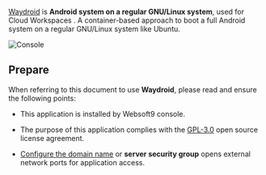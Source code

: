 [Waydroid](https://waydro.id/) is **Android system on a regular GNU/Linux system**, used for Cloud Workspaces . A container-based approach to boot a full Android system on a regular GNU/Linux system like Ubuntu.


![Console](https://libs.websoft9.com/Websoft9/DocsPicture/zh/waydroid/waydroid-gui-websoft9.png)


## Prepare

When referring to this document to use **Waydroid**, please read and ensure the following points:

- This application is installed by Websoft9 console.

- The purpose of this application complies with the [GPL-3.0](https://opensource.org/licenses/GPL-3.0) open source license agreement.

- [Configure the domain name](./domain-set) or **server security group** opens external network ports for application access.